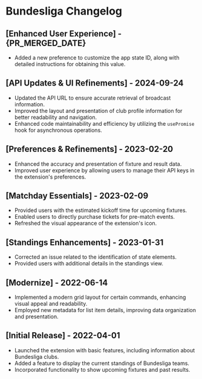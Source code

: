 # Bundesliga Changelog

## [Enhanced User Experience] - {PR_MERGED_DATE}
- Added a new preference to customize the app state ID, along with detailed instructions for obtaining this value.

## [API Updates & UI Refinements] - 2024-09-24
- Updated the API URL to ensure accurate retrieval of broadcast information.
- Improved the layout and presentation of club profile information for better readability and navigation.
- Enhanced code maintainability and efficiency by utilizing the `usePromise` hook for asynchronous operations.

## [Preferences & Refinements] - 2023-02-20
- Enhanced the accuracy and presentation of fixture and result data.
- Improved user experience by allowing users to manage their API keys in the extension's preferences.

## [Matchday Essentials] - 2023-02-09
- Provided users with the estimated kickoff time for upcoming fixtures.
- Enabled users to directly purchase tickets for pre-match events.
- Refreshed the visual appearance of the extension's icon.

## [Standings Enhancements] - 2023-01-31
- Corrected an issue related to the identification of state elements.
- Provided users with additional details in the standings view.

## [Modernize] - 2022-06-14
- Implemented a modern grid layout for certain commands, enhancing visual appeal and readability.
- Employed new metadata for list item details, improving data organization and presentation.

## [Initial Release] - 2022-04-01
- Launched the extension with basic features, including information about Bundesliga clubs.
- Added a feature to display the current standings of Bundesliga teams.
- Incorporated functionality to show upcoming fixtures and past results.

